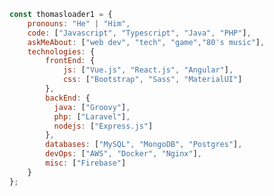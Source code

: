 ```javascript
const thomasloader1 = {
    pronouns: "He" | "Him",
    code: ["Javascript", "Typescript", "Java", "PHP"],
    askMeAbout: ["web dev", "tech", "game","80's music"],
    technologies: {
        frontEnd: {
            js: ["Vue.js", "React.js", "Angular"],
            css: ["Bootstrap", "Sass", "MaterialUI"]
        },
        backEnd: {
          java: ["Groovy"],
          php: ["Laravel"],
          nodejs: ["Express.js"]
        },
        databases: ["MySQL", "MongoDB", "Postgres"],
        devOps: ["AWS", "Docker", "Nginx"],
        misc: ["Firebase"]
    }
};
```

<!--
**thomasloader1/thomasloader1** is a ✨ _special_ ✨ repository because its `README.md` (this file) appears on your GitHub profile.

Here are some ideas to get you started:

- 🔭 I’m currently working on ...
- 🌱 I’m currently learning ...
- 👯 I’m looking to collaborate on ...
- 🤔 I’m looking for help with ...
- 💬 Ask me about ...
- 📫 How to reach me: ...
- 😄 Pronouns: ...
- ⚡ Fun fact: ...
-->
